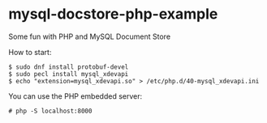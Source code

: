 # mysql-docstore-php-example
Some fun with PHP and MySQL Document Store

How to start:

```
$ sudo dnf install protobuf-devel
$ sudo pecl install mysql_xdevapi
$ echo "extension=mysql_xdevapi.so" > /etc/php.d/40-mysql_xdevapi.ini
```

You can use the PHP embedded server:

```
# php -S localhost:8000
```
